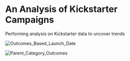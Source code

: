 # An Analysis of Kickstarter Campaigns
Performing analysis on Kickstarter data to uncover trends

![Outcomes_Based_Launch_Date](https://user-images.githubusercontent.com/88639467/129284877-db1afc9a-4cbb-4929-a002-bb36b214d86d.png)

![Parent_Category_Outcomes](https://user-images.githubusercontent.com/88639467/129284887-b47b2241-a06e-4fa8-b478-6994c9b6f437.png)

